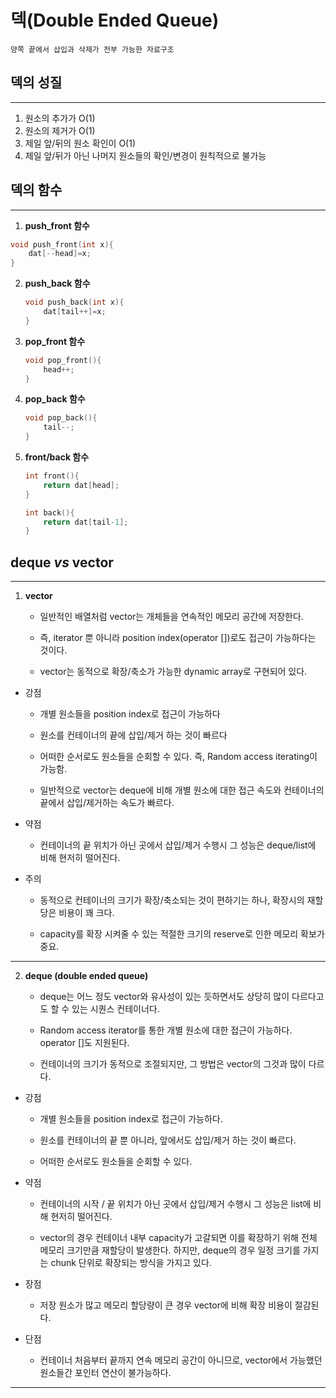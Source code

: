 # **덱(Double Ended Queue)**
    양쪽 끝에서 삽입과 삭제가 전부 가능한 자료구조

## **덱의 성질**
---
1. 원소의 추가가 O(1)
1. 원소의 제거가 O(1)
2. 제일 앞/뒤의 원소 확인이 O(1)
3. 제일 앞/뒤가 아닌 나머지 원소들의 확인/변경이 원칙적으로 불가능

## **덱의 함수**
---
1.  **push_front 함수** 
   ``` c++
   void push_front(int x){
       dat[--head]=x;
   }
   ```
2. **push_back 함수**
   ```c++
   void push_back(int x){
       dat[tail++]=x;
   }
   ```
3. **pop_front 함수**
   ```c++
   void pop_front(){
       head++;
   }
   ```
4. **pop_back 함수**
   ```c++
   void pop_back(){
       tail--;
   }
   ```
5. **front/back 함수** 
   ```c++
   int front(){
       return dat[head];
   }

   int back(){
       return dat[tail-1];
   }
   ```

## **deque *vs* vector**
---
1. **vector**

    + 일반적인 배열처럼 vector는 개체들을 연속적인 메모리 공간에 저장한다.

    + 즉, iterator 뿐 아니라 position index(operator [])로도 접근이 가능하다는 것이다.

    + vector는 동적으로 확장/축소가 가능한 dynamic array로 구현되어 있다.

  * 강점

    - 개별 원소들을 position index로 접근이 가능하다

    - 원소를 컨테이너의 끝에 삽입/제거 하는 것이 빠르다 
    
    - 어떠한 순서로도 원소들을 순회할 수 있다. 즉, Random access iterating이 가능함. 

    - 일반적으로 vector는 deque에 비해 개별 원소에 대한 접근 속도와 컨테이너의 끝에서 삽입/제거하는 속도가 빠르다.


* 약점

    - 컨테이너의 끝 위치가 아닌 곳에서 삽입/제거 수행시 그 성능은 deque/list에 비해 현저히 떨어진다.
    
* 주의
    - 동적으로 컨테이너의 크기가 확장/축소되는 것이 편하기는 하나, 확장시의 재할당은 비용이 꽤 크다.
     
    - capacity를 확장 시켜줄 수 있는 적절한 크기의 reserve로 인한 메모리 확보가 중요.
---

2. **deque (double ended queue)**

    + deque는 어느 정도 vector와 유사성이 있는 듯하면서도 상당히 많이 다르다고도 할 수 있는 시퀀스 컨테이너다.

    + Random access iterator를 통한 개별 원소에 대한 접근이 가능하다. operator []도 지원된다.
   
    + 컨테이너의 크기가 동적으로 조절되지만, 그 방법은 vector의 그것과 많이 다르다.

* 강점
    - 개별 원소들을 position index로 접근이 가능하다.
     
    - 원소를 컨테이너의 끝 뿐 아니라, 앞에서도 삽입/제거 하는 것이 빠르다.
     
    - 어떠한 순서로도 원소들을 순회할 수 있다.
     
* 약점
   - 컨테이너의 시작 / 끝 위치가 아닌 곳에서 삽입/제거 수행시 그 성능은 list에 비해 현저히 떨어진다.

   - vector의 경우 컨테이너 내부 capacity가 고갈되면 이를 확장하기 위해 전체 메모리 크기만큼 재할당이 발생한다.
    하지만, deque의 경우 일정 크기를 가지는 chunk 단위로 확장되는 방식을 가지고 있다.

* 장점

    - 저장 원소가 많고 메모리 할당량이 큰 경우 vector에 비해 확장 비용이 절감된다.


* 단점

    - 컨테이너 처음부터 끝까지 연속 메모리 공간이 아니므로, vector에서 가능했던 원소들간 포인터 연산이 불가능하다.
 ---
